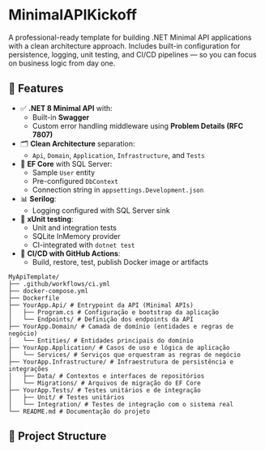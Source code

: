 # MinimalAPIKickoff
A professional-ready template for building .NET Minimal API applications with a clean architecture approach. Includes built-in configuration for persistence, logging, unit testing, and CI/CD pipelines — so you can focus on business logic from day one.

## 🚀 Features

- ✅ **.NET 8 Minimal API** with:
  - Built-in **Swagger**
  - Custom error handling middleware using **Problem Details (RFC 7807)**
- 🗂️ **Clean Architecture** separation:
  - `Api`, `Domain`, `Application`, `Infrastructure`, and `Tests`
- 💾 **EF Core** with SQL Server:
  - Sample `User` entity
  - Pre-configured `DbContext`
  - Connection string in `appsettings.Development.json`
- 📊 **Serilog**:
  - Logging configured with SQL Server sink
- 🧪 **xUnit testing**:
  - Unit and integration tests
  - SQLite InMemory provider
  - CI-integrated with `dotnet test`
- 🔧 **CI/CD with GitHub Actions**:
  - Build, restore, test, publish Docker image or artifacts


```plaintext
MyApiTemplate/
├── .github/workflows/ci.yml
├── docker-compose.yml
├── Dockerfile
├── YourApp.Api/ # Entrypoint da API (Minimal APIs)
│   ├── Program.cs # Configuração e bootstrap da aplicação
│   └── Endpoints/ # Definição dos endpoints da API
├── YourApp.Domain/ # Camada de domínio (entidades e regras de negócio)
│   └── Entities/ # Entidades principais do domínio
├── YourApp.Application/ # Casos de uso e lógica de aplicação
│   └── Services/ # Serviços que orquestram as regras de negócio
├── YourApp.Infrastructure/ # Infraestrutura de persistência e integrações
│   ├── Data/ # Contextos e interfaces de repositórios
│   └── Migrations/ # Arquivos de migração do EF Core
├── YourApp.Tests/ # Testes unitários e de integração
│   ├── Unit/ # Testes unitários
│   └── Integration/ # Testes de integração com o sistema real
└── README.md # Documentação do projeto
```


## 🧱 Project Structure